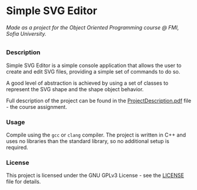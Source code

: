 # Simple SVG Editor
###### Made as a project for the Object Oriented Programming course @ FMI, Sofia University.

### Description

Simple SVG Editor is a simple console application that allows the user to create and edit SVG files, providing a simple set of commands to do so. 

A good level of abstraction is achieved by using a set of classes to represent the SVG shape and the shape object behavior.

Full description of the project can be found in the [ProjectDescription.pdf](./ProjectDescription.pdf) file - the course assignment.

### Usage
Compile using the `gcc` or `clang` compiler. The project is written in C++ and uses no libraries than the standard library, so no additional setup is required.

### License
This project is licensed under the GNU GPLv3 License - see the [LICENSE](./LICENSE) file for details.